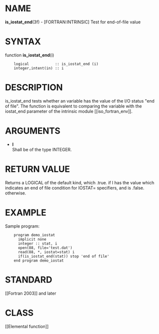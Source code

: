 # NAME

**is\_iostat\_end**(3f) - \[FORTRAN:INTRINSIC\] Test for end-of-file
value

# SYNTAX

function **is\_iostat\_end**(i)

``` 
    logical            :: is_iostat_end (i)
    integer,intent(in) :: i
```

# DESCRIPTION

is\_iostat\_end tests whether an variable has the value of the I/O
status "end of file". The function is equivalent to comparing the
variable with the iostat\_end parameter of the intrinsic module
\[\[iso\_fortran\_env\]\].

# ARGUMENTS

  - **I**  
    Shall be of the type INTEGER.

# RETURN VALUE

Returns a LOGICAL of the default kind, which .true. if I has the value
which indicates an end of file condition for IOSTAT= specifiers, and is
.false. otherwise.

# EXAMPLE

Sample program:

``` 
    program demo_iostat
      implicit none
      integer :: stat, i
      open(88, file='test.dat')
      read(88, *, iostat=stat) i
      if(is_iostat_end(stat)) stop 'end of file'
    end program demo_iostat
```

# STANDARD

\[\[Fortran 2003\]\] and later

# CLASS

\[\[Elemental function\]\]

